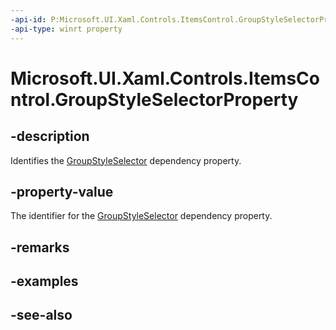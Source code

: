 ```yaml
---
-api-id: P:Microsoft.UI.Xaml.Controls.ItemsControl.GroupStyleSelectorProperty
-api-type: winrt property
---
```


<!-- Property syntax
public Windows.UI.Xaml.DependencyProperty GroupStyleSelectorProperty { get; }
-->

# Microsoft.UI.Xaml.Controls.ItemsControl.GroupStyleSelectorProperty

## -description
Identifies the [GroupStyleSelector](itemscontrol_groupstyleselector.md) dependency property.

## -property-value
The identifier for the [GroupStyleSelector](itemscontrol_groupstyleselector.md) dependency property.

## -remarks

## -examples

## -see-also
